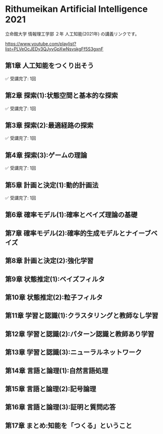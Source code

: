# Rithumeikan Artificial Intelligence 2021

立命館大学 情報理工学部 ２年 人工知能(2021年) の講義リンクです。  

https://www.youtube.com/playlist?list=PLVeOcJEDy3QJyvGpXwNsvskgFf5S3gxnF  


## 第1章 人工知能をつくり出そう

✅ 受講完了: 1回  


## 第2章 探索(1):状態空間と基本的な探索

✅ 受講完了: 1回  


## 第3章 探索(2):最適経路の探索

✅ 受講完了: 1回  


## 第4章 探索(3):ゲームの理論

✅ 受講完了: 1回  


## 第5章 計画と決定(1):動的計画法

✅ 受講完了: 1回  


## 第6章 確率モデル(1):確率とベイズ理論の基礎


## 第7章 確率モデル(2):確率的生成モデルとナイーブベイズ


## 第8章 計画と決定(2):強化学習


## 第9章 状態推定(1):ベイズフィルタ


## 第10章 状態推定(2):粒子フィルタ


## 第11章 学習と認識(1):クラスタリングと教師なし学習


## 第12章 学習と認識(2):パターン認識と教師あり学習


## 第13章 学習と認識(3):ニューラルネットワーク


## 第14章 言語と論理(1):自然言語処理


## 第15章 言語と論理(2):記号論理


## 第16章 言語と論理(3):証明と質問応答


## 第17章 まとめ:知能を「つくる」ということ

